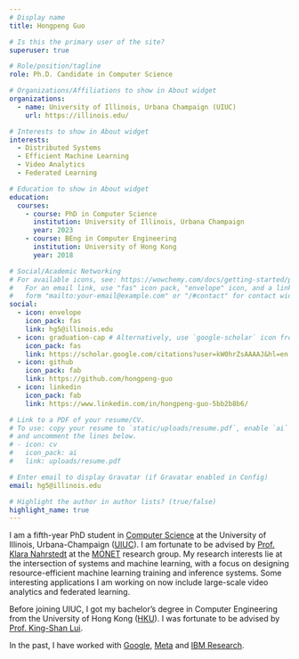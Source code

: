 ```yaml
---
# Display name
title: Hongpeng Guo

# Is this the primary user of the site?
superuser: true

# Role/position/tagline
role: Ph.D. Candidate in Computer Science

# Organizations/Affiliations to show in About widget
organizations:
  - name: University of Illinois, Urbana Champaign (UIUC)
    url: https://illinois.edu/

# Interests to show in About widget
interests:
  - Distributed Systems
  - Efficient Machine Learning
  - Video Analytics
  - Federated Learning

# Education to show in About widget
education:
  courses:
    - course: PhD in Computer Science
      institution: University of Illinois, Urbana Champaign
      year: 2023
    - course: BEng in Computer Engineering
      institution: University of Hong Kong
      year: 2018

# Social/Academic Networking
# For available icons, see: https://wowchemy.com/docs/getting-started/page-builder/#icons
#   For an email link, use "fas" icon pack, "envelope" icon, and a link in the
#   form "mailto:your-email@example.com" or "/#contact" for contact widget.
social:
  - icon: envelope
    icon_pack: fas
    link: hg5@illinois.edu
  - icon: graduation-cap # Alternatively, use `google-scholar` icon from `ai` icon pack
    icon_pack: fas
    link: https://scholar.google.com/citations?user=kW0hrZsAAAAJ&hl=en
  - icon: github
    icon_pack: fab
    link: https://github.com/hongpeng-guo
  - icon: linkedin
    icon_pack: fab
    link: https://www.linkedin.com/in/hongpeng-guo-5bb2b8b6/

# Link to a PDF of your resume/CV.
# To use: copy your resume to `static/uploads/resume.pdf`, enable `ai` icons in `params.toml`,
# and uncomment the lines below.
# - icon: cv
#   icon_pack: ai
#   link: uploads/resume.pdf

# Enter email to display Gravatar (if Gravatar enabled in Config)
email: hg5@illinois.edu

# Highlight the author in author lists? (true/false)
highlight_name: true
---
```


I am a fifth-year PhD student in [Computer Science](https://cs.illinois.edu/) at the University of Illinois, Urbana-Champaign ([UIUC](https://illinois.edu/)). I am fortunate to be advised by [Prof. Klara Nahrstedt](https://monet.cs.illinois.edu/people/klara/) at the [MONET](https://monet.cs.illinois.edu/) research group. My research interests lie at the intersection of systems and machine learning, with a focus on designing resource-efficient machine learning training and inference systems. Some interesting applications I am working on now include large-scale video analytics and federated learning.

Before joining UIUC, I got my bachelor’s degree in Computer Engineering from the University of Hong Kong ([HKU](https://hku.hk/)). I was fortunate to be advised by [Prof. King-Shan Lui](https://www.eee.hku.hk/people/kslui/).

In the past, I have worked with [Google](https://www.google.com/), [Meta](https://about.meta.com/) and [IBM Research](https://research.ibm.com/).

